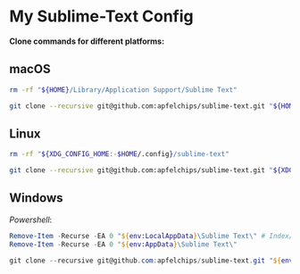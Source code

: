 # My Sublime-Text Config

**Clone commands for different platforms:**

## macOS
```sh
rm -rf "${HOME}/Library/Application Support/Sublime Text"

git clone --recursive git@github.com:apfelchips/sublime-text.git "${HOME}/Library/Application Support/Sublime Text"
```

## Linux
```sh
rm -rf "${XDG_CONFIG_HOME:-$HOME/.config}/sublime-text"

git clone --recursive git@github.com:apfelchips/sublime-text.git "${XDG_CONFIG_HOME:-$HOME/.config}/sublime-text"
```

## Windows
*Powershell*:
```ps1
Remove-Item -Recurse -EA 0 "${env:LocalAppData}\Sublime Text\" # Index/Cache dir
Remove-Item -Recurse -EA 0 "${env:AppData}\Sublime Text\"

git clone --recursive git@github.com:apfelchips/sublime-text.git "${env:AppData}\Sublime Text"
```
